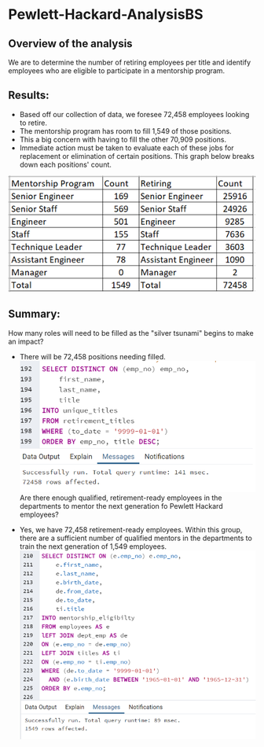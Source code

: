 # Pewlett-Hackard-AnalysisBS
## Overview of the analysis
We are to determine the number of retiring employees per title and identify employees who are eligible to participate in a mentorship program. 

## Results:
- Based off our collection of data, we foresee 72,458 employees looking to retire. 
- The mentorship program has room to fill 1,549 of those positions.
- This a big concern with having to fill the other 70,909 positions.
- Immediate action must be taken to evaluate each of these jobs for replacement or elimination of certain positions. This graph below breaks down each positions' count. <br/>

![InfoTables2](Pictures/InfoTables2.png)<br/>

## Summary:
How many roles will need to be filled as the "silver tsunami" begins to make an impact?

- There will be 72,458 positions needing filled. <br/>
![totalemplyreplace](Pictures/totalemplyreplace.png)<br/>
Are there enough qualified, retirement-ready employees in the departments to mentor the next generation fo Pewlett Hackard employees?

- Yes, we have 72,458 retirement-ready employees. Within this group, there are a sufficient number of qualified mentors in the departments to train the next generation of 1,549 employees. <br/>
![totalementorreplace](Pictures/totalmentorreplace.png)<br/>
